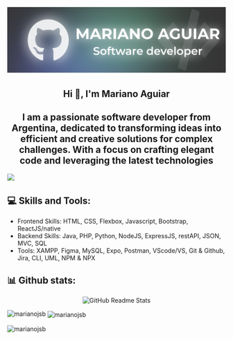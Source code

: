 [![MasterHead](Banner.png)](https://github.com/MarianoJSB)

<h2 align="center">Hi 👋, I'm Mariano Aguiar</h1>
<h2 align="center">I am a passionate software developer from Argentina, dedicated to transforming ideas into efficient and creative solutions for complex challenges. With a focus on crafting elegant code and leveraging the latest technologies</h3>

[![](https://visitcount.itsvg.in/api?id=MarianoJSB&icon=0&color=8)](https://visitcount.itsvg.in)

<h2 align="left">💻 Skills and Tools:</h2>
<ul>
  <li>Frontend Skills:
      HTML, CSS, Flexbox, Javascript, Bootstrap, ReactJS/native
  </li>
  <li>Backend Skills:
      Java, PHP, Python, NodeJS, ExpressJS, restAPI, JSON, MVC, SQL
  </li>
  <li>Tools:
      XAMPP, Figma, MySQL, Expo, Postman, VScode/VS, Git & Github, Jira, CLI, UML, NPM & NPX
  </li>
</ul>

<h2 align="left">📊 Github stats:</h2>
<p align="center">
    <img src="https://github-readme-stats.vercel.app/api?username=MarianoJSB&theme=onedark&hide_border=false&include_all_commits=false&count_private=false" alt="GitHub Readme Stats">
</p>
<p><img align="left" src="https://github-readme-stats.vercel.app/api/top-langs?username=marianojsb&show_icons=true&locale=en&layout=compact" alt="marianojsb" /></p>

<p>&nbsp;<img align="center" src="https://github-readme-stats.vercel.app/api?username=marianojsb&show_icons=true&locale=en" alt="marianojsb" /></p>

<p><img align="center" src="https://github-readme-streak-stats.herokuapp.com/?user=marianojsb&" alt="marianojsb" /></p>
